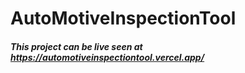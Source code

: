 # AutoMotiveInspectionTool

##### This project can be live seen at https://automotiveinspectiontool.vercel.app/
<!--
## General Information

##### The AutoMotiveInspectionTool project was created in react. It contains navigation consisting of links to particular subpages.

##### List of subpages:
* Home
* Login
* Register
* Vehicles

##### Technologies used:
* React: 17.0.2
* Material-ui: 4.11.4
* React-bootstrap: 1.6.1
* React-router-dom: 5.2.0

## Screenshots
##### Homepage: 

![alt text](https://github.com/kamilbochno/AutoMotiveInspectionTool/blob/main/src/Screens/Home.png "Homepage")

##### Login: 

![alt text](https://github.com/kamilbochno/AutoMotiveInspectionTool/blob/main/src/Screens/Login.png "Login")

##### Register:

![alt text](https://github.com/kamilbochno/AutoMotiveInspectionTool/blob/main/src/Screens/Register.png "Register")

##### Vehicles:

![alt text](https://github.com/kamilbochno/AutoMotiveInspectionTool/blob/main/src/Screens/Vehicles.png "Vehicles")




